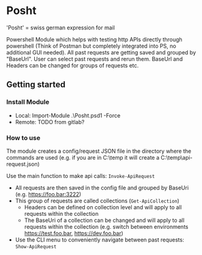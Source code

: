 # Posht

'Posht' = swiss german expression for mail

Powershell Module which helps with testing http APIs directly through powershell (Think of Postman but completely integrated into PS, no additional GUI needed). All past requests are getting saved and grouped by "BaseUrl". User can select past requests and rerun them. BaseUrl and Headers can be changed for groups of requests etc.

## Getting started

### Install Module

- Local: Import-Module .\Posht.psd1 -Force
- Remote: TODO from gitlab?

### How to use

The module creates a config/request JSON file in the directory where the commands are used (e.g. if you are in C:\temp it will create a C:\temp\api-request.json)

Use the main function to make api calls: `Invoke-ApiRequest`

- All requests are then saved in the config file and grouped by BaseUri (e.g. https://foo.bar:3222)
- This group of requests are called collections (`Get-ApiCollection`)
  - Headers can be defined on collection level and will apply to all requests within the collection
  - The BaseUri of a collection can be changed and will apply to all requests within the collection (e.g. switch between environments https://test.foo.bar, https://dev.foo.bar)
- Use the CLI menu to conveniently navigate between past requests: `Show-ApiRequest`
